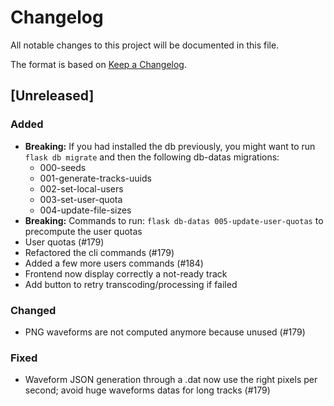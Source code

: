 # Changelog
All notable changes to this project will be documented in this file.

The format is based on [Keep a Changelog](https://keepachangelog.com/en/1.0.0/).

## [Unreleased]
### Added
- **Breaking:** If you had installed the db previously, you might want to run `flask db migrate` and then the following db-datas migrations:
    - 000-seeds
    - 001-generate-tracks-uuids
    - 002-set-local-users
    - 003-set-user-quota
    - 004-update-file-sizes
- **Breaking:** Commands to run: `flask db-datas 005-update-user-quotas` to precompute the user quotas
- User quotas (#179)
- Refactored the cli commands (#179)
- Added a few more users commands (#184)
- Frontend now display correctly a not-ready track
- Add button to retry transcoding/processing if failed

### Changed
- PNG waveforms are not computed anymore because unused (#179)

### Fixed
- Waveform JSON generation through a .dat now use the right pixels per second; avoid huge waveforms datas for long tracks (#179)
